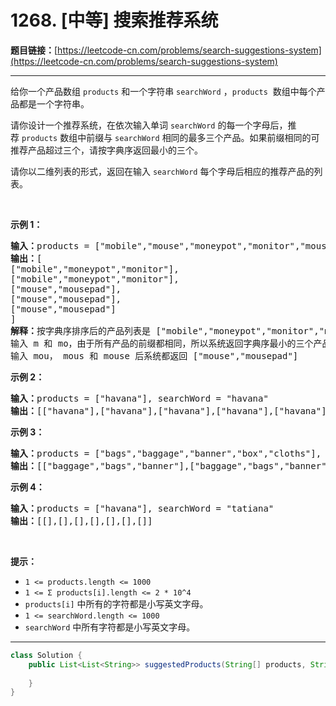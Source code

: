 # 1268. [中等] 搜索推荐系统

**题目链接：**[https://leetcode-cn.com/problems/search-suggestions-system](https://leetcode-cn.com/problems/search-suggestions-system)

---

<div class="content__1Y2H">
 <div class="notranslate">
  <p>给你一个产品数组&nbsp;<code>products</code>&nbsp;和一个字符串&nbsp;<code>searchWord</code>&nbsp;，<code>products</code>&nbsp; 数组中每个产品都是一个字符串。</p> 
  <p>请你设计一个推荐系统，在依次输入单词&nbsp;<code>searchWord</code> 的每一个字母后，推荐&nbsp;<code>products</code> 数组中前缀与&nbsp;<code>searchWord</code> 相同的最多三个产品。如果前缀相同的可推荐产品超过三个，请按字典序返回最小的三个。</p> 
  <p>请你以二维列表的形式，返回在输入&nbsp;<code>searchWord</code>&nbsp;每个字母后相应的推荐产品的列表。</p> 
  <p>&nbsp;</p> 
  <p><strong>示例 1：</strong></p> 
  <pre class="language-text"><strong>输入：</strong>products = ["mobile","mouse","moneypot","monitor","mousepad"], searchWord = "mouse"
<strong>输出：</strong>[
["mobile","moneypot","monitor"],
["mobile","moneypot","monitor"],
["mouse","mousepad"],
["mouse","mousepad"],
["mouse","mousepad"]
]
<strong>解释：</strong>按字典序排序后的产品列表是 ["mobile","moneypot","monitor","mouse","mousepad"]
输入 m 和 mo，由于所有产品的前缀都相同，所以系统返回字典序最小的三个产品 ["mobile","moneypot","monitor"]
输入 mou， mous 和 mouse 后系统都返回 ["mouse","mousepad"]
</pre> 
  <p><strong>示例 2：</strong></p> 
  <pre class="language-text"><strong>输入：</strong>products = ["havana"], searchWord = "havana"
<strong>输出：</strong>[["havana"],["havana"],["havana"],["havana"],["havana"],["havana"]]
</pre> 
  <p><strong>示例 3：</strong></p> 
  <pre class="language-text"><strong>输入：</strong>products = ["bags","baggage","banner","box","cloths"], searchWord = "bags"
<strong>输出：</strong>[["baggage","bags","banner"],["baggage","bags","banner"],["baggage","bags"],["bags"]]
</pre> 
  <p><strong>示例 4：</strong></p> 
  <pre class="language-text"><strong>输入：</strong>products = ["havana"], searchWord = "tatiana"
<strong>输出：</strong>[[],[],[],[],[],[],[]]
</pre> 
  <p>&nbsp;</p> 
  <p><strong>提示：</strong></p> 
  <ul> 
   <li><code>1 &lt;= products.length &lt;= 1000</code></li> 
   <li><code>1 &lt;= Σ products[i].length &lt;= 2 * 10^4</code></li> 
   <li><code>products[i]</code>&nbsp;中所有的字符都是小写英文字母。</li> 
   <li><code>1 &lt;= searchWord.length &lt;= 1000</code></li> 
   <li><code>searchWord</code>&nbsp;中所有字符都是小写英文字母。</li> 
  </ul> 
 </div>
</div>

---

```java
class Solution {
    public List<List<String>> suggestedProducts(String[] products, String searchWord) {
        
    }
}
```